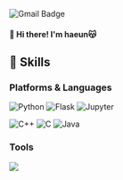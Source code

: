 ![Gmail Badge](https://img.shields.io/badge/Gmail-d14836?style=flat-square&logo=Gmail&logoColor=white&link=mailto:haeunee6575@gmail.com)
#### 👋 Hi there! I'm haeun😽

## 💪 Skills

### Platforms & Languages

![Python](https://img.shields.io/badge/Python-3776AB?style=flat-square&logo=Python&logoColor=white) ![Flask](https://img.shields.io/badge/Flask-000000?style=flat-square&logo=Flask&logoColor=white) ![Jupyter](https://img.shields.io/badge/Jupyter-F37626?style=flat-square&logo=Jupyter&logoColor=white)

![C++](https://img.shields.io/badge/C++-00599C?style=flat-square&logo=C++&logoColor=white)
![C](https://img.shields.io/badge/C-A8B9CC?style=flat-square&logo=C&logoColor=white)
![Java](https://img.shields.io/badge/Java-007396?style=flat-square&logo=Git&logoColor=white)

### Tools
<img src="https://img.shields.io/badge/Git-F05032?style=flat-square&logo=Android&logoColor=white"/>



<!--
[![Hits](https://hits.seeyoufarm.com/api/count/incr/badge.svg?url=https%3A%2F%2Fgithub.com%2Fminhaeun&count_bg=%23FFBCD9&title_bg=%238977AD&icon=&icon_color=%23E7E7E7&title=hits&edge_flat=false)](https://hits.seeyoufarm.com)

**minhaeun/minhaeun** is a ✨ _special_ ✨ repository because its `README.md` (this file) appears on your GitHub profile.

Here are some ideas to get you started:

- 🔭 I’m currently working on ...
- 🌱 I’m currently learning ...
- 👯 I’m looking to collaborate on ...
- 🤔 I’m looking for help with ...
- 💬 Ask me about ...
- 📫 How to reach me: ...
- 😄 Pronouns: ...
- ⚡ Fun fact: ...
-->
